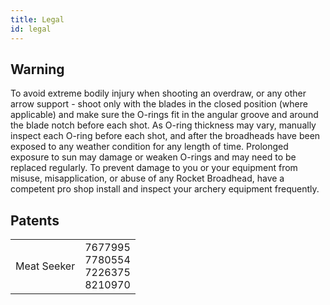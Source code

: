```yaml
---
title: Legal
id: legal
---
```


<section>

# Warning

To avoid extreme bodily injury when shooting an overdraw, or any other arrow support - shoot only with the blades in the closed position (where applicable) and make sure the O-rings fit in the angular groove and around the blade notch before each shot. As O-ring thickness may vary, manually inspect each O-ring before each shot, and after the broadheads have been exposed to any weather condition for any length of time. Prolonged exposure to sun may damage or weaken O-rings and may need to be replaced regularly. To prevent damage to you or your equipment from misuse, misapplication, or abuse of any Rocket Broadhead, have a competent pro shop install and inspect your archery equipment frequently.

</section>
<section>

# Patents

<table>
 <tbody>
  <tr>
   <td>Meat Seeker</td>
   <td>
    <div>7677995</div>
    <div>7780554</div>
    <div>7226375</div>
    <div>8210970</div>
   </td>
  </tr>
 </tbody>
</table>
</section>
